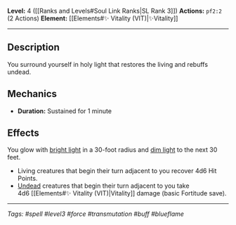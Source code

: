 **Level:** 4 ([[Ranks and Levels#Soul Link Ranks|SL Rank 3]])
**Actions:** `pf2:2` (2 Actions)
**Element:** [[Elements#✨ Vitality (VIT)|✨Vitality]]

---
## Description

You surround yourself in holy light that restores the living and rebuffs undead. 

## Mechanics

- **Duration:** Sustained for 1 minute

## Effects

You glow with [bright light](https://2e.aonprd.com/Rules.aspx?ID=2402) in a 30-foot radius and [dim light](https://2e.aonprd.com/Rules.aspx?ID=2403) to the next 30 feet. 

- Living creatures that begin their turn adjacent to you recover 4d6 Hit Points.
- [Undead](https://2e.aonprd.com/Traits.aspx?ID=722) creatures that begin their turn adjacent to you take 4d6 [[Elements#✨ Vitality (VIT)|Vitality]] damage (basic Fortitude save).

---
*Tags: #spell #level3 #force #transmutation #buff #blueflame*
